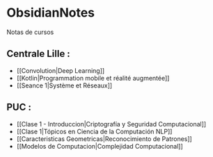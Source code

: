 # ObsidianNotes

Notas de cursos

## Centrale Lille :

- [[Convolution|Deep Learning]]
- [[Kotlin|Programmation mobile et réalité augmentée]]
- [[Seance 1|Système et Réseaux]]

## PUC :

- [[Clase 1 - Introduccion|Criptografía y Seguridad Computacional]]
- [[Clase 1|Tópicos en Ciencia de la Computación NLP]]
- [[Caracteristicas Geometricas|Reconocimiento de Patrones]]
- [[Modelos de Computacion|Complejidad Computacional]]


